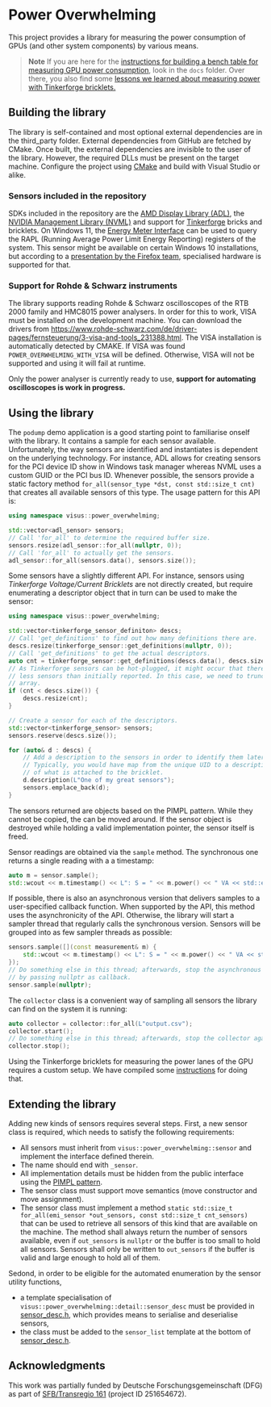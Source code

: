 # Power Overwhelming
This project provides a library for measuring the power consumption of GPUs (and other system components) by various means.

> **Note**
> If you are here for the [instructions for building a bench table for measuring GPU power consumption](docs/HARDWARE.md), look in the `docs` folder. Over there, you also find some [lessons we learned about measuring power with Tinkerforge bricklets.](docs/TINKERFORGE.md)


## Building the library
The library is self-contained and most optional external dependencies are in the third_party folder. External dependencies from GitHub are fetched by CMake. Once built, the external dependencies are invisible to the user of the library. However, the required DLLs must be present on the target machine. Configure the project using [CMake](https://cmake.org/) and build with Visual Studio or alike.

### Sensors included in the repository
SDKs included in the repository are the [AMD Display Library (ADL)](https://github.com/GPUOpen-LibrariesAndSDKs/display-library), the [NVIDIA Management Library (NVML)](https://developer.nvidia.com/nvidia-management-library-nvml) and support for [Tinkerforge](https://github.com/Tinkerforge) bricks and bricklets. On Windows 11, the [Energy Meter Interface](https://learn.microsoft.com/en-us/windows-hardware/drivers/powermeter/energy-meter-interface) can be used to query the RAPL (Running Average Power Limit Energy Reporting) registers of the system. This sensor might be available on certain Windows 10  installations, but according to a [presentation by the Firefox team](https://fosdem.org/2023/schedule/event/energy_power_profiling_firefox/attachments/slides/5537/export/events/attachments/energy_power_profiling_firefox/slides/5537/FOSDEM_2023_Power_profiling_with_the_Firefox_Profiler.pdf), specialised hardware is supported for that.

### Support for Rohde & Schwarz instruments
The library supports reading Rohde & Schwarz oscilloscopes of the RTB 2000 family and HMC8015 power analysers. In order for this to work, VISA must be installed on the development machine. You can download the drivers from https://www.rohde-schwarz.com/de/driver-pages/fernsteuerung/3-visa-and-tools_231388.html. The VISA installation is automatically detected by CMAKE. If VISA was found `POWER_OVERWHELMING_WITH_VISA` will be defined. Otherwise, VISA will not be supported and using it will fail at runtime.

Only the power analyser is currently ready to use, **support for automating oscilloscopes is work in progress.**

## Using the library
The `podump` demo application is a good starting point to familiarise onself with the library. It contains a sample for each sensor available. Unfortunately, the way sensors are identified and instantiates is dependent on the underlying technology. For instance, ADL allows for creating sensors for the PCI device ID show in Windows task manager whereas NVML uses a custom GUID or the PCI bus ID. Whenever possible, the sensors provide a static factory method `for_all(sensor_type *dst, const std::size_t cnt)` that creates all available sensors of this type. The usage pattern for this API is:
```c++
using namespace visus::power_overwhelming;

std::vector<adl_sensor> sensors;
// Call 'for_all' to determine the required buffer size.
sensors.resize(adl_sensor::for_all(nullptr, 0));
// Call 'for_all' to actually get the sensors.
adl_sensor::for_all(sensors.data(), sensors.size());
```

Some sensors have a slightly different API. For instance, sensors using *Tinkerforge Voltage/Current Bricklets* are not directly created, but require enumerating a descriptor object that in turn can be used to make the sensor:
```c++
using namespace visus::power_overwhelming;

std::vector<tinkerforge_sensor_definiton> descs;
// Call 'get_definitions' to find out how many definitions there are.
descs.resize(tinkerforge_sensor::get_definitions(nullptr, 0));
// Call 'get_definitions' to get the actual descriptors.
auto cnt = tinkerforge_sensor::get_definitions(descs.data(), descs.size());
// As Tinkerforge sensors can be hot-plugged, it might occur that there are now
// less sensors than initially reported. In this case, we need to truncate the
// array.
if (cnt < descs.size()) {
    descs.resize(cnt);
}

// Create a sensor for each of the descriptors.
std::vector<tinkerforge_sensor> sensors;
sensors.reserve(descs.size());

for (auto& d : descs) {
    // Add a description to the sensors in order to identify them later.
    // Typically, you would have map from the unique UID to a description
    // of what is attached to the bricklet.
    d.description(L"One of my great sensors");
    sensors.emplace_back(d);
}
```

The sensors returned are objects based on the PIMPL pattern. While they cannot be copied, the can be moved around. If the sensor object is destroyed while holding a valid implementation pointer, the sensor itself is freed.

Sensor readings are obtained via the `sample` method. The synchronous one returns a single reading with a a timestamp:
```c++
auto m = sensor.sample();
std::wcout << m.timestamp() << L": S = " << m.power() << " VA << std::endl;
```

If possible, there is also an asynchronous version that delivers samples to a user-specified callback function. When supported by the API, this method uses the asynchronicity of the API. Otherwise, the library will start a sampler thread that regularly calls the synchronous version. Sensors will be grouped into as few sampler threads as possible:
```c++
sensors.sample([](const measurement& m) {
    std::wcout << m.timestamp() << L": S = " << m.power() << " VA << std::endl;
});
// Do something else in this thread; afterwards, stop the asynchronous sampling
// by passing nullptr as callback.
sensor.sample(nullptr);
```

The `collector` class is a convenient way of sampling all sensors the library can find on the system it is running:
```c++
auto collector = collector::for_all(L"output.csv");
collector.start();
// Do something else in this thread; afterwards, stop the collector again.
collector.stop();
```

Using the Tinkerforge bricklets for measuring the power lanes of the GPU requires a custom setup. We have compiled some [instructions](docs/HARDWARE.md) for doing that.

## Extending the library
Adding new kinds of sensors requires several steps. First, a new sensor class is required, which needs to satisfy the following requirements:

* All sensors must inherit from `visus::power_overwhelming::sensor` and implement the interface defined therein.
* The name should end with `_sensor`.
* All implementation details must be hidden from the public interface using the [PIMPL pattern](https://learn.microsoft.com/en-us/cpp/cpp/pimpl-for-compile-time-encapsulation-modern-cpp).
* The sensor class must support move semantics (move constructor and move assignment).
* The sensor class must implement a method `static std::size_t for_all(emi_sensor *out_sensors, const std::size_t cnt_sensors)` that can be used to retrieve all sensors of this kind that are available on the machine. The method shall always return the number of sensors available, even if `out_sensors` is `nullptr` or the buffer is too small to hold all sensors. Sensors shall only be written to `out_sensors` if the buffer is valid and large enough to hold all of them.

Sedond, in order to be eligible for the automated enumeration by the sensor utility functions,
* a template specialisation of `visus::power_overwhelming::detail::sensor_desc` must be provided in [sensor_desc.h](power_overwhelming/src/sensor_desc.h), which provides means to serialise and deserialise sensors,
* the class must be added to the `sensor_list` template at the bottom of [sensor_desc.h](power_overwhelming/src/sensor_desc.h).

## Acknowledgments
This work was partially funded by Deutsche Forschungsgemeinschaft (DFG) as part of [SFB/Transregio 161](https://www.sfbtrr161.de) (project ID 251654672).
